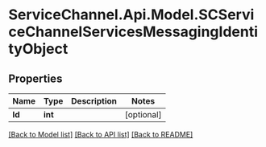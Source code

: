 # ServiceChannel.Api.Model.SCServiceChannelServicesMessagingIdentityObject

## Properties

Name | Type | Description | Notes
------------ | ------------- | ------------- | -------------
**Id** | **int** |  | [optional] 

[[Back to Model list]](../README.md#documentation-for-models) [[Back to API list]](../README.md#documentation-for-api-endpoints) [[Back to README]](../README.md)

